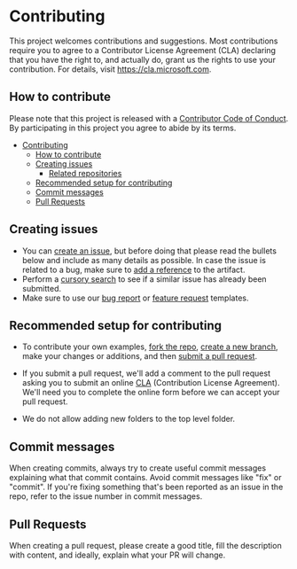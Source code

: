 # Contributing

This project welcomes contributions and suggestions.  Most contributions require you to agree to a
Contributor License Agreement (CLA) declaring that you have the right to, and actually do, grant us
the rights to use your contribution. For details, visit https://cla.microsoft.com.

## How to contribute

Please note that this project is released with a [Contributor Code of Conduct](https://opensource.microsoft.com/codeofconduct/). By participating in this project you agree to abide by its terms.

- [Contributing](#contributing)
  - [How to contribute](#how-to-contribute)
  - [Creating issues](#creating-issues)
    - [Related repositories](#related-repositories)
  - [Recommended setup for contributing](#recommended-setup-for-contributing)
  - [Commit messages](#commit-messages)
  - [Pull Requests](#pull-requests)

## Creating issues

- You can [create an issue][new-issue], but before doing that please read the bullets below and include as many details as possible. In case the issue is related to a bug, make sure to [add a reference](https://docs.github.com/en/github/managing-your-work-on-github/opening-an-issue-from-code) to the artifact.
- Perform a [cursory search][issue-search] to see if a similar issue has already been submitted.
- Make sure to use our [bug report][bug-report] or [feature request][feature-request] templates.


## Recommended setup for contributing

- To contribute your own examples, [fork the repo](https://help.github.com/articles/about-forks), [create a new branch](https://help.github.com/articles/about-branches), make your changes or additions, and then [submit a pull request](https://help.github.com/articles/about-pull-requests/).

- If you submit a pull request, we'll add a comment to the pull request asking you to submit an online [CLA](https://cla.microsoft.com) (Contribution License Agreement). We'll need you to complete the online form before we can accept your pull request.

- We do not allow adding new folders to the top level folder.

## Commit messages

When creating commits, always try to create useful commit messages explaining what that commit contains. Avoid commit messages like "fix" or "commit". If you're fixing something that's been reported as an issue in the repo, refer to the issue number in commit messages.

## Pull Requests

When creating a pull request, please create a good title, fill the description with content, and ideally, explain what your PR will change.

[code-of-conduct]: https://opensource.microsoft.com/codeofconduct/
[new-issue]: https://github.com/Azure/Microsoft-Defender-for-Cloud/issues/new
[bug-report]: https://github.com/Azure/Microsoft-Defender-for-Cloud/issues/new?assignees=&labels=&template=bug_report.md&title=
[feature-request]: https://github.com/Azure/Microsoft-Defender-for-Cloud/issues/new?assignees=&labels=&template=feature_request.md&title=%5BFeature%20Request%5D%20%3Center%20your%20request%20title%3E
[issue-search]: https://github.com/Azure/Microsoft-Defender-for-Cloud/issues
